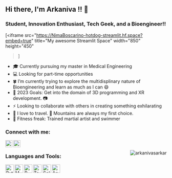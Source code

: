 ## Hi there, I'm Arkaniva !!  👋

### Student, Innovation Enthusiast, Tech Geek, and a Bioengineer!!

[<iframe
  src="https://NimaBoscarino-hotdog-streamlit.hf.space?embed=true"
  title="My awesome Streamlit Space"
  width="850"
  height="450"
></iframe>]

- 🎓 Currently pursuing my master in Medical Engineering
- 💻 Looking for part-time opportunities
- 🍀 I’m currently trying to explore the multidisplinary nature of Bioengineering and learn as much as I can 😄
- 🥅 2023 Goals: Get into the domain of 3D programming and XR development. 📷
- ⚡ Looking to collaborate with others in creating something exhilarating
- 🚆 I love to travel. 🗻 Mountains are always my first choice.
- 💪 Fitness freak: Trained martial artist and swimmer


### Connect with me:

[<img align="left" alt="ArkanivaSarkar | Twitter" width="22px" src="https://logodownload.org/wp-content/uploads/2014/09/twitter-logo-6.png" />][twitter]

[<img align="left" alt="arkaniva-sarkar | LinkedIn" width="22px" src="https://cdn-icons-png.flaticon.com/512/174/174857.png" />][linkedin]



<br />
<p><img align="right" src="https://github-readme-stats.vercel.app/api/top-langs?username=arkanivasarkar&show_icons=true&locale=en&layout=compact" alt="arkanivasarkar" /></p>

### Languages and Tools:

<img align="left" alt="Python" width="26px" src="https://upload.wikimedia.org/wikipedia/commons/thumb/c/c3/Python-logo-notext.svg/2048px-Python-logo-notext.svg.png" />
<img align="left" alt="MATLAB" width="26px" src="https://upload.wikimedia.org/wikipedia/commons/thumb/2/21/Matlab_Logo.png/668px-Matlab_Logo.png" />
<img align="left" alt="R" width="26px" src="https://upload.wikimedia.org/wikipedia/commons/thumb/1/1b/R_logo.svg/2560px-R_logo.svg.png" />
<img align="left" alt="Tensorflow" width="26px" src="https://upload.wikimedia.org/wikipedia/commons/thumb/2/2d/Tensorflow_logo.svg/1200px-Tensorflow_logo.svg.png" />
<img align="left" alt="Solidworks" width="26px" src="https://www.logolynx.com/images/logolynx/82/821849d7a753b2b23d57a66754f65091.png" />
<img align="left" alt="Ansys" width="26px" src="https://upload.wikimedia.org/wikipedia/commons/0/0b/Ansys_logo.jpg" />




[linkedin]: https://www.linkedin.com/in/arkaniva-sarkar/
[twitter]: https://twitter.com/ArkanivaSarkar
